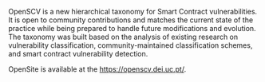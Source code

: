 OpenSCV is a new hierarchical taxonomy for Smart Contract vulnerabilities. It is open to community contributions and matches the current state of the practice while being prepared to handle future modifications and evolution. The taxonomy was built based on the analysis of existing research on vulnerability classification, community-maintained classification schemes, and smart contract vulnerability detection.

OpenSite is available at the  https://openscv.dei.uc.pt/.
